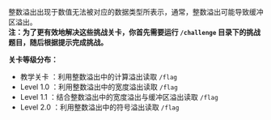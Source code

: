 整数溢出出现于数值无法被对应的数据类型所表示，通常，整数溢出可能导致缓冲区溢出。  
**注：为了更有效地解决这些挑战关卡，你首先需要运行 `/challenge` 目录下的挑战题目，随后根据提示完成挑战。**

**关卡等级分布：**

- 教学关卡 ：利用整数溢出中的计算溢出读取 `/flag`
- Level 1.0 ：利用整数溢出中的宽度溢出读取 `/flag`
- Level 1.1 ：结合整数溢出中的宽度溢出与缓冲区溢出读取 `/flag`
- Level 2.0 ：利用整数溢出中的符号溢出读取 `/flag`
